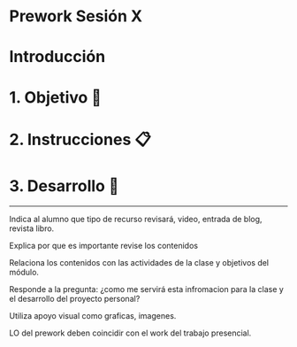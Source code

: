 # Prework Sesión X


# Introducción


# 1. Objetivo 🎯


# 2. Instrucciones 📋


# 3. Desarrollo 📑



----------------------------------------------
Indica al alumno que tipo de recurso revisará, video, entrada de blog, 
revista libro.

Explica por que es importante revise los contenidos

Relaciona los contenidos con las actividades de la clase y objetivos del módulo.

Responde a la pregunta: ¿como me servirá esta infromacion para la clase y el 
desarrollo del proyecto personal?

Utiliza apoyo visual como graficas, imagenes.

LO del prework deben coincidir con el work del trabajo presencial.

